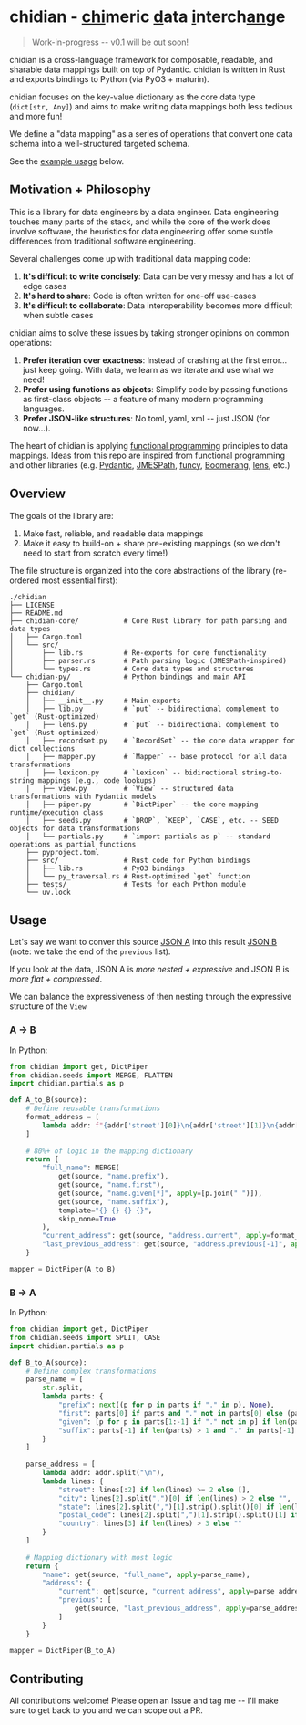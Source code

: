 # chidian - <ins alt="chi">chi</ins>meric <ins alt="d̲">d</ins>ata <ins alt="i̲">i</ins>nterch<ins alt="a̲n̲">an</ins>ge

> Work-in-progress -- v0.1 will be out soon!

chidian is a cross-language framework for composable, readable, and sharable data mappings built on top of Pydantic. chidian is written in Rust and exports bindings to Python (via PyO3 + maturin).

chidian focuses on the key-value dictionary as the core data type (`dict[str, Any]`) and aims to make writing data mappings both less tedious and more fun!

We define a "data mapping" as a series of operations that convert one data schema into a well-structured targeted schema. 


See the [example usage](#usage) below.

## Motivation + Philosophy

This is a library for data engineers by a data engineer. Data engineering touches many parts of the stack, and while the core of the work does involve software, the heuristics for data engineering offer some subtle differences from traditional software engineering.

Several challenges come up with traditional data mapping code:
1. **It's difficult to write concisely**: Data can be very messy and has a lot of edge cases
2. **It's hard to share**: Code is often written for one-off use-cases
3. **It's difficult to collaborate**: Data interoperability becomes more difficult when subtle cases 

chidian aims to solve these issues by taking stronger opinions on common operations:
1. **Prefer iteration over exactness**: Instead of crashing at the first error... just keep going. With data, we learn as we iterate and use what we need!
2. **Prefer using functions as objects**: Simplify code by passing functions as first-class objects -- a feature of many modern programming languages.
3. **Prefer JSON-like structures**: No toml, yaml, xml -- just JSON (for now...).

The heart of chidian is applying [functional programming](https://en.wikipedia.org/wiki/Functional_programming) principles to data mappings.
Ideas from this repo are inspired from functional programming and other libraries (e.g. [Pydantic](https://github.com/pydantic/pydantic), [JMESPath](https://github.com/jmespath), [funcy](https://github.com/Suor/funcy), [Boomerang](https://github.com/boomerang-lang/boomerang/tree/master), [lens](https://hackage.haskell.org/package/lens), etc.)

## Overview

The goals of the library are:
1. Make fast, reliable, and readable data mappings
2. Make it easy to build-on + share pre-existing mappings (so we don't need to start from scratch every time!)

The file structure is organized into the core abstractions of the library (re-ordered most essential first):
```
./chidian
├── LICENSE
├── README.md
├── chidian-core/           # Core Rust library for path parsing and data types
│   ├── Cargo.toml
│   └── src/
│       ├── lib.rs          # Re-exports for core functionality 
│       ├── parser.rs       # Path parsing logic (JMESPath-inspired)
│       └── types.rs        # Core data types and structures
└── chidian-py/             # Python bindings and main API
    ├── Cargo.toml
    ├── chidian/
    │   ├── __init__.py     # Main exports
    │   ├── lib.py          # `put` -- bidirectional complement to `get` (Rust-optimized)
    │   ├── lens.py         # `put` -- bidirectional complement to `get` (Rust-optimized)
    │   ├── recordset.py    # `RecordSet` -- the core data wrapper for dict collections
    │   ├── mapper.py       # `Mapper` -- base protocol for all data transformations
    │   ├── lexicon.py      # `Lexicon` -- bidirectional string-to-string mappings (e.g., code lookups)
    │   ├── view.py         # `View` -- structured data transformations with Pydantic models
    │   ├── piper.py        # `DictPiper` -- the core mapping runtime/execution class
    │   ├── seeds.py        # `DROP`, `KEEP`, `CASE`, etc. -- SEED objects for data transformations
    │   └── partials.py     # `import partials as p` -- standard operations as partial functions
    ├── pyproject.toml
    ├── src/                # Rust code for Python bindings
    │   ├── lib.rs          # PyO3 bindings
    │   └── py_traversal.rs # Rust-optimized `get` function
    ├── tests/              # Tests for each Python module
    └── uv.lock
```

## Usage

Let's say we want to conver this source [JSON A](./chidian-py/tests/A.json) into this result [JSON B](./chidian-py/tests/B.json) (note: we take the end of the `previous` list).

If you look at the data, JSON A is _more nested + expressive_ and JSON B is _more flat + compressed_. 

We can balance the expressiveness of then nesting through the expressive structure of the `View`

### A -> B

In Python:
```python
from chidian import get, DictPiper
from chidian.seeds import MERGE, FLATTEN
import chidian.partials as p

def A_to_B(source):
    # Define reusable transformations
    format_address = [
        lambda addr: f"{addr['street'][0]}\n{addr['street'][1]}\n{addr['city']}, {addr['state']} {addr['postal_code']}\n{addr['country']}"
    ]
    
    # 80%+ of logic in the mapping dictionary
    return {
        "full_name": MERGE(
            get(source, "name.prefix"),
            get(source, "name.first"), 
            get(source, "name.given[*]", apply=[p.join(" ")]),
            get(source, "name.suffix"),
            template="{} {} {} {}",
            skip_none=True
        ),
        "current_address": get(source, "address.current", apply=format_address),
        "last_previous_address": get(source, "address.previous[-1]", apply=format_address)
    }

mapper = DictPiper(A_to_B)
```

### B -> A

In Python:
```python
from chidian import get, DictPiper
from chidian.seeds import SPLIT, CASE
import chidian.partials as p

def B_to_A(source):
    # Define complex transformations
    parse_name = [
        str.split,
        lambda parts: {
            "prefix": next((p for p in parts if "." in p), None),
            "first": parts[0] if parts and "." not in parts[0] else (parts[1] if len(parts) > 1 else None),
            "given": [p for p in parts[1:-1] if "." not in p] if len(parts) > 2 else [],
            "suffix": parts[-1] if len(parts) > 1 and "." in parts[-1] else None
        }
    ]
    
    parse_address = [
        lambda addr: addr.split("\n"),
        lambda lines: {
            "street": lines[:2] if len(lines) >= 2 else [],
            "city": lines[2].split(",")[0] if len(lines) > 2 else "",
            "state": lines[2].split(",")[1].strip().split()[0] if len(lines) > 2 and "," in lines[2] else "",
            "postal_code": lines[2].split(",")[1].strip().split()[1] if len(lines) > 2 and "," in lines[2] and len(lines[2].split(",")[1].strip().split()) > 1 else "",
            "country": lines[3] if len(lines) > 3 else ""
        }
    ]
    
    # Mapping dictionary with most logic
    return {
        "name": get(source, "full_name", apply=parse_name),
        "address": {
            "current": get(source, "current_address", apply=parse_address),
            "previous": [
                get(source, "last_previous_address", apply=parse_address)
            ]
        }
    }

mapper = DictPiper(B_to_A)
```

## Contributing

All contributions welcome! Please open an Issue and tag me -- I'll make sure to get back to you and we can scope out a PR.
